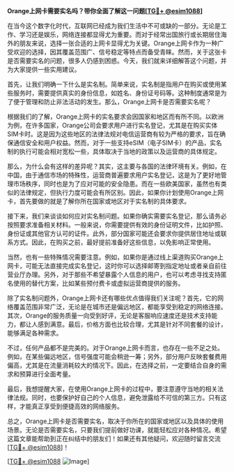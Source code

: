 **Orange上网卡需要实名吗？带你全面了解这一问题[[TG💪+ @esim1088](https://t.me/s/esim1088)]**

在当今这个数字化时代，互联网已经成为我们生活中不可或缺的一部分。无论是工作、学习还是娱乐，网络连接都显得尤为重要。而对于经常出国旅行或长期居住海外的朋友来说，选择一张合适的上网卡显得尤为关键。Orange上网卡作为一种广受欢迎的选择，因其覆盖范围广、信号稳定等特点而备受青睐。然而，关于这张卡是否需要实名的问题，很多人仍感到困惑。今天，我们就来详细解答这个问题，并为大家提供一些实用建议。

首先，让我们明确一下什么是实名制。简单来说，实名制是指用户在购买或使用某些服务时，需要提供真实的身份信息，如姓名、身份证号码等。这种制度通常是为了便于管理和防止非法活动的发生。那么，Orange上网卡是否需要实名呢？

根据我们的了解，Orange上网卡的实名要求会因国家和地区而有所不同。以欧洲为例，在许多国家，Orange公司会要求用户进行实名登记，尤其是在购买实体SIM卡时。这是因为这些地区的法律法规对电信运营商有较为严格的要求，旨在确保通信安全和用户权益。然而，对于一些支持eSIM（电子SIM卡）的产品，实名制的执行可能会相对宽松一些，具体取决于当地的政策以及运营商的具体规定。

那么，为什么会有这样的差异呢？其实，这主要与各国的法律环境有关。例如，在中国，由于通信市场的特殊性，运营商普遍要求用户实名登记，这是为了更好地管理市场秩序，同时也是为了应对可能的安全隐患。而在一些欧美国家，虽然也有类似的法律规定，但执行力度可能会有所区别。因此，如果你计划使用Orange上网卡，首先要做的就是了解你所在国家或地区对于实名制的具体要求。

接下来，我们来谈谈如何应对实名制问题。如果你确实需要实名登记，那么请务必按照要求准备相关材料。一般来说，你需要提供有效的身份证明文件，比如护照、身份证或其他官方认可的证件。此外，部分国家可能还会要求你提供居住地址或联系方式。因此，在购买之前，最好提前准备好这些信息，以免影响正常使用。

当然，也有一些特殊情况需要注意。例如，如果你是通过线上渠道购买Orange上网卡，可能无法直接完成实名登记，这时你可以选择邮寄到指定地址或者亲自前往营业厅办理。另外，对于那些不希望暴露个人信息的用户，也可以考虑寻找支持匿名使用的替代方案，比如某些预付费卡或虚拟运营商提供的服务。

除了实名制问题外，Orange上网卡还有哪些优点值得我们关注呢？首先，它的网络覆盖范围非常广泛，无论是在城市还是偏远地区，都能享受到稳定的网络连接。其次，Orange的服务质量一向受到好评，无论是客服响应速度还是技术支持能力，都让人感到满意。最后，价格方面也比较合理，尤其是针对不同套餐的设计，能够满足各种需求。

不过，任何产品都不是完美的。对于Orange上网卡而言，也存在一些不足之处。例如，在某些偏远地区，信号强度可能会稍逊一筹；另外，部分用户反映套餐费用偏高，尤其是在流量消耗较大的情况下。因此，在选择之前，一定要结合自身的需求和预算进行全面考量。

最后，我想提醒大家，在使用Orange上网卡的过程中，要注意遵守当地的相关法律法规。同时，也要保护好自己的个人信息，避免泄露给不可信的第三方。只有这样，才能真正享受到便捷高效的网络服务。

总之，Orange上网卡是否需要实名，取决于你所在的国家或地区以及具体的使用场景。无论是否需要实名，只要我们提前做好功课，就能轻松应对各种情况。希望这篇文章能帮助到正在纠结中的朋友们！如果还有其他疑问，欢迎随时留言交流[[TG💪+ @esim1088](https://t.me/s/esim1088)]！

[[TG💪+ @esim1088](https://t.me/s/esim1088) ![Image](https://i.postimg.cc/4NQfJmqS/Snipaste-2025-05-13-00-14-12.png)]